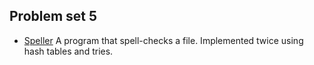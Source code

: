 ## Problem set 5

  * [Speller](https://docs.cs50.net/problems/speller/speller.html) A program that spell-checks a file. Implemented twice using hash tables and tries. 
